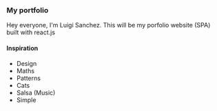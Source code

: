 ### My portfolio

Hey everyone, I'm Luigi Sanchez. This will be my porfolio website (SPA) built with react.js

#### Inspiration

- Design
- Maths
- Patterns
- Cats
- Salsa (Music)
- Simple
